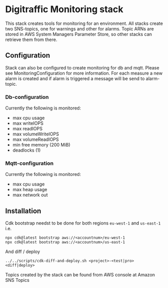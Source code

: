 # Digitraffic Monitoring stack

This stack creates tools for monitoring for an environment. All stacks create
two SNS-topics, one for warnings and other for alarms. Topic ARNs are stored in
AWS System Managers Parameter Store, so other stacks can retrieve them from
there.

## Configuration

Stack can also be configured to create monitoring for db and mqtt. Please see
MonitoringConfiguration for more information. For each measure a new alarm is
created and if alarm is triggered a message will be send to alarm-topic.

### Db-configuration

Currently the following is monitored:

- max cpu usage
- max writeIOPS
- max readIOPS
- max volumeWriteIOPS
- max volumeReadIOPS
- min free memory (200 MiB)
- deadlocks (1)

### Mqtt-configuration

Currently the following is monitored:

- max cpu usage
- max heap usage
- max network out

## Installation

Cdk bootstrap needst to be done for both regions `eu-west-1` and `us-east-1`
i.e.

```
npx cdk@latest bootstrap aws://<accountnum>/eu-west-1
npx cdk@latest bootstrap aws://<accountnum>/us-east-1
```

And diff / deploy

```
../../scripts/cdk-diff-and-deploy.sh <project>-<test|pro> <diff|deploy>
```

Topics created by the stack can be found from AWS console at Amazon SNS Topics

